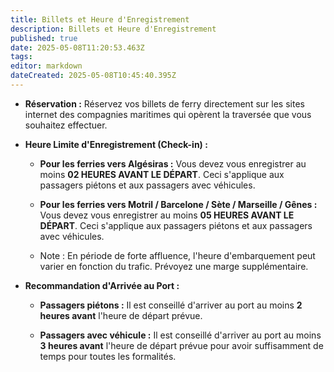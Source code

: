 ```yaml
---
title: Billets et Heure d'Enregistrement
description: Billets et Heure d'Enregistrement
published: true
date: 2025-05-08T11:20:53.463Z
tags: 
editor: markdown
dateCreated: 2025-05-08T10:45:40.395Z
---
```


 *  **Réservation :** Réservez vos billets de ferry directement sur les sites internet des compagnies maritimes qui opèrent la traversée que vous souhaitez effectuer.

 * **Heure Limite d'Enregistrement \(Check-in\) :**

      *  **Pour les ferries vers Algésiras :** Vous devez vous enregistrer au moins **02 HEURES AVANT LE DÉPART**. Ceci s'applique aux passagers piétons et aux passagers avec véhicules.

      *  **Pour les ferries vers Motril / Barcelone / Sète / Marseille / Gênes :** Vous devez vous enregistrer au moins **05 HEURES AVANT LE DÉPART**. Ceci s'applique aux passagers piétons et aux passagers avec véhicules.

      *  Note : En période de forte affluence, l'heure d'embarquement peut varier en fonction du trafic. Prévoyez une marge supplémentaire.

 *  **Recommandation d'Arrivée au Port :**

      *  **Passagers piétons :** Il est conseillé d'arriver au port au moins **2 heures avant** l'heure de départ prévue.

      *  **Passagers avec véhicule :** Il est conseillé d'arriver au port au moins **3 heures avant** l'heure de départ prévue pour avoir suffisamment de temps pour toutes les formalités.
